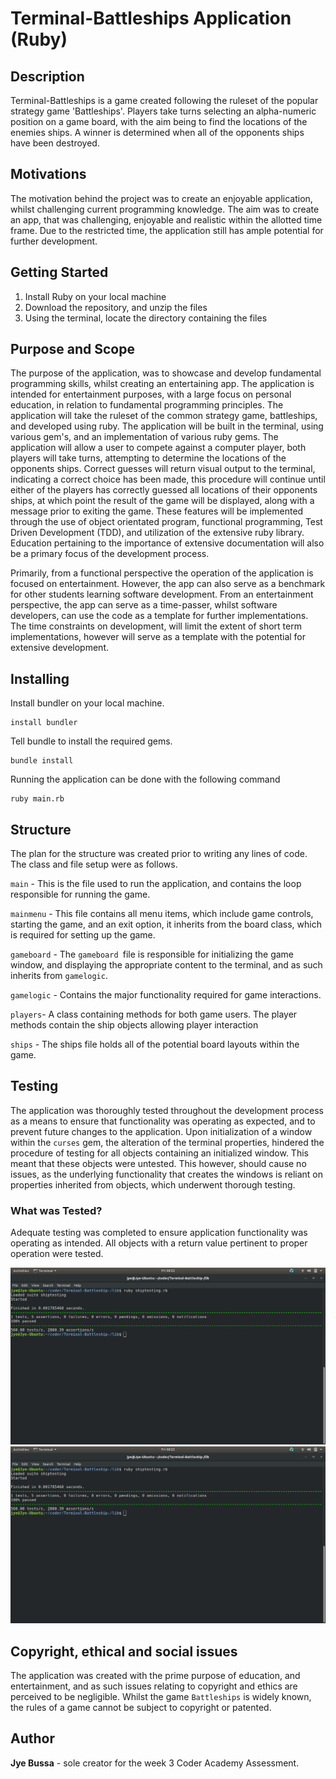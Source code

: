 
# Terminal-Battleships Application (Ruby)

## Description

Terminal-Battleships is a game created following the ruleset of the popular strategy game 'Battleships'. Players take turns selecting an alpha-numeric position on a game board, with the aim being to find the locations of the enemies ships. A winner is determined when all of the opponents ships have been destroyed.
## Motivations
The motivation behind the project was to create an enjoyable application, whilst challenging current programming knowledge. The aim was to create an app, that was challenging, enjoyable and realistic within the allotted time frame.
Due to the restricted time, the application still has ample potential for further development.

## Getting Started
1. Install Ruby on your local machine
2. Download the repository, and unzip the files
3. Using the terminal, locate the directory containing the files

## Purpose and Scope
The purpose of the application, was to showcase and develop fundamental programming skills, whilst creating an entertaining app. The application is intended for entertainment purposes, with a large focus on personal education, in relation to fundamental programming principles. The application will take the ruleset of the common strategy game, battleships, and developed using ruby. The application will be built in the terminal, using various gem's, and an implementation of various ruby gems. The application will allow a user to compete against a computer player, both players will take turns, attempting to determine the locations of the opponents ships. Correct guesses will return visual output to the terminal, indicating a correct choice has been made, this procedure will continue until either of the players has correctly guessed all locations of their opponents ships, at which point the result of the game will be displayed, along with a message prior to exiting the game. These features will be implemented through the use of object orientated program, functional programming, Test Driven Development (TDD), and utilization of the extensive ruby library. Education pertaining to the importance of extensive documentation will also be a primary focus of the development process. 

Primarily, from a functional perspective the operation of the application is focused on entertainment. However, the app can also serve as a benchmark for other students learning software development.
 From an entertainment perspective, the app can serve as a time-passer, whilst software developers, can use the  code as a template for further implementations. The time constraints on development, will limit the extent of short term implementations, however will serve as a template with the potential for extensive development.

## Installing

  
Install bundler on your local machine.
```
install bundler
```
Tell bundle to install the required gems.
```
bundle install
```
Running the application can be done with the following command
```
ruby main.rb
```
## Structure

The plan for the structure was created prior to writing any lines of code. The class and file setup were as follows.

`main` - This is the file used to run the application, and contains the loop responsible for running the game.

`mainmenu` - This file contains all menu items, which include game controls, starting the game, and an exit option, it inherits from the board class, which is required for setting up the game.

`gameboard` - The `gameboard `file is responsible for initializing the game window, and displaying the appropriate content to the terminal, and as such inherits from `gamelogic`.

`gamelogic` - Contains the major functionality required for game interactions.

`players`- A class containing methods for both game users. The player methods contain the ship objects allowing player interaction

`ships` - The ships file holds all of the potential board layouts within the game.
## Testing
The application was thoroughly tested throughout the development process as a means to ensure that functionality was operating as expected, and to prevent future changes to the application. Upon initialization of a window within the `curses` gem, the alteration of the terminal properties, hindered the procedure of testing for all objects containing an initialized window. This meant that these objects were untested. This however, should cause no issues, as the underlying functionality that creates the windows is reliant on properties inherited from objects, which underwent thorough testing.

### What was Tested?
Adequate testing was completed to ensure application functionality was operating as intended. All objects with a return value pertinent to proper operation were tested.

![alt text](https://github.com/Jyeb/Terminal-Battleship-/blob/master/img/shiptests.png "Ship testing")
![alt text](https://github.com/Jyeb/Terminal-Battleship-/blob/master/img/shiptests.png "Logic testing")
## Copyright, ethical and social issues

The application was created with the prime purpose of education, and entertainment, and as such issues relating to copyright and ethics are perceived to be negligible. Whilst the game `Battleships` is widely known, the rules of a game cannot be subject to copyright or patented.
## Author

**Jye Bussa** - sole creator for the week 3 Coder Academy Assessment.
